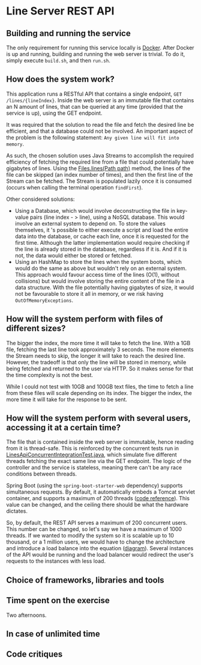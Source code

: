 # Line Server REST API

## Building and running the service

The only requirement for running this service locally is [Docker](https://docs.docker.com/get-docker/). After Docker is up and running, building and running the web server is trivial. To do it, simply execute `build.sh`, and then `run.sh`.

## How does the system work?

This application runs a RESTful API that contains a single endpoint, `GET /lines/{lineIndex}`. Inside the web server is an immutable file that contains an N amount of lines, that can be queried at any time (provided that the service is up), using the GET endpoint.

It was required that the solution to read the file and fetch the desired line be efficient, and that a database could not be involved. An important aspect of the problem is the following statement: `Any given line will fit into memory`.

As such, the chosen solution uses Java Streams to accomplish the required efficiency of fetching the required line from a file that could potentially have gigabytes of lines. Using the [Files.lines(Path path)](https://docs.oracle.com/javase/8/docs/api/java/nio/file/Files.html#lines-java.nio.file.Path-) method, the lines of the file can be skipped (an index number of times), and then the first line of the Stream can be fetched. The Stream is populated lazily once it is consumed (occurs when calling the terminal operation `findFirst`).

Other considered solutions:
- Using a Database, which would involve deconstructing the file in key-value pairs (line index - > line), using a NoSQL database. This would involve an external system to depend on. To store the values themselves, it 's possible to either execute a script and load the entire data into the database, or cache each line, once it is requested for the first time. Although the latter implementation would require checking if the line is already stored in the database, regardless if it is. And if it is not, the data would either be stored or fetched.
- Using an HashMap to store the lines when the system boots, which would do the same as above but wouldn't rely on an external system. This approach would favour access time of the lines (O(1), without collisions) but would involve storing the entire content of the file in a data structure. With the file potentially having gigabytes of size, it would not be favourable to store it all in memory, or we risk having `OutOfMemoryExceptions`.

## How will the system perform with files of different sizes?

The bigger the index, the more time it will take to fetch the line. With a 1GB file, fetching the last line took approximately 3 seconds. The more elements the Stream needs to skip, the longer it will take to reach the desired line. However, the tradeoff is that only the line will be stored in memory, while being fetched and returned to the user via HTTP. So it makes sense for that the time complexity is not the best.

While I could not test with 10GB and 100GB text files, the time to fetch a line from these files will scale depending on its index. The bigger the index, the more time it will take for the response to be sent.

## How will the system perform with several users, accessing it at a certain time?

The file that is contained inside the web server is immutable, hence reading from it is thread-safe. This is reinforced by the concurrent tests run in [LinesApiConcurrentIntegrationTest.java](https://github.com/DiogoAndreBotas/salsify-line-server/blob/main/src/test/java/com/diogoandrebotas/salsifylineserver/LinesApiConcurrentIntegrationTest.java), which simulate five different threads fetching the exact same line via the GET endpoint. The logic of the controller and the service is stateless, meaning there can't be any race conditions between threads.

Spring Boot (using the `spring-boot-starter-web` dependency) supports simultaneous requests. By default, it automatically embeds a Tomcat servlet container, and supports a maximum of 200 threads ([code reference](https://github.com/spring-projects/spring-boot/blob/47516b50c39bd6ea924a1f6720ce6d4a71088651/spring-boot-project/spring-boot-autoconfigure/src/main/java/org/springframework/boot/autoconfigure/web/ServerProperties.java#L814)). This value can be changed, and the ceiling there should be what the hardware dictates.

So, by default, the REST API serves a maximum of 200 concurrent users. This number can be changed, so let's say we have a maximum of 1000 threads. If we wanted to modify the system so it is scalable up to 10 thousand, or a 1 million users, we would have to change the architecture and introduce a load balance into the equation ([diagram](https://github.com/DiogoAndreBotas/salsify-line-server/blob/main/lines_system_with_load_balancer.png)). Several instances of the API would be running and the load balancer would redirect the user's requests to the instances with less load.

## Choice of frameworks, libraries and tools

## Time spent on the exercise

Two afternoons.

## In case of unlimited time

## Code critiques
